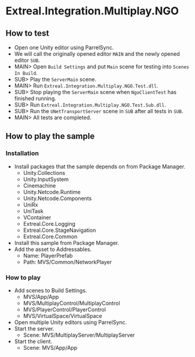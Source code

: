 # Extreal.Integration.Multiplay.NGO

## How to test

- Open one Unity editor using ParrelSync.
- We will call the originally opened editor `MAIN` and the newly opened editor `SUB`.
- MAIN> Open `Build Settings` and put `Main` scene for testing into `Scenes In Build`.
- SUB> Play the `ServerMain` scene.
- MAIN> Run `Extreal.Integration.Multiplay.NGO.Test.dll`.
- SUB> Stop playing the `ServerMain` scene when `NgoClientTest` has finished running.
- SUB> Run `Extreal.Integration.Multiplay.NGO.Test.Sub.dll`.
- SUB> Run the `UNetTransportServer` scene in `SUB` after all tests in `SUB`.
- MAIN> All tests are completed.

## How to play the sample

### Installation

- Install packages that the sample depends on from Package Manager.
    - Unity.Collections
    - Unity.InputSystem
    - Cinemachine
    - Unity.Netcode.Runtime
    - Unity.Netcode.Components
    - UniRx
    - UniTask
    - VContainer
    - Extreal.Core.Logging
    - Extreal.Core.StageNavigation
    - Extreal.Core.Common
- Install this sample from Package Manager.
- Add the asset to Addressables.
    - Name: PlayerPrefab
    - Path: MVS/Common/NetworkPlayer

### How to play

- Add scenes to Build Settings.
    - MVS/App/App
    - MVS/MultiplayControl/MultiplayControl
    - MVS/PlayerControl/PlayerControl
    - MVS/VirtualSpace/VirtualSpace
- Open multiple Unity editors using ParrelSync.
- Start the server.
    - Scene: MVS/MultiplayServer/MultiplayServer
- Start the client.
    - Scene: MVS/App/App
